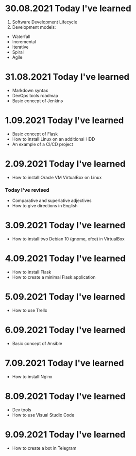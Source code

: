 # 30.08.2021 Today I've learned
1. Software Development Lifecycle
2. Development models:
  * Waterfall
  * Incremental
  * Iterative
  * Spiral
  * Agile 

# 31.08.2021 Today I've learned
* Markdown syntax
* DevOps tools roadmap
* Basic concept of Jenkins
 
# 1.09.2021 Today I've learned
* Basic concept of Flask
* How to install Linux on an additional HDD
* An example of a CI/CD project

# 2.09.2021 Today I've learned
* How to install Oracle VM VirtualBox on Linux
### Today I've revised
* Comparative and superlative adjectives 
* How to give directions in English

# 3.09.2021 Today I've learned
* How to install two Debian 10 (gnome, xfce) in VirtualBox 

# 4.09.2021 Today I've learned
* How to install Flask
* How to create a minimal Flask application

# 5.09.2021 Today I've learned
* How to use Trello

# 6.09.2021 Today I've learned
* Basic concept of Ansible

# 7.09.2021 Today I've learned
* How to install Nginx

# 8.09.2021 Today I've learned
* Dev tools
* How to use Visual Studio Code

# 9.09.2021 Today I've learned
* How to create a bot in Telegram
